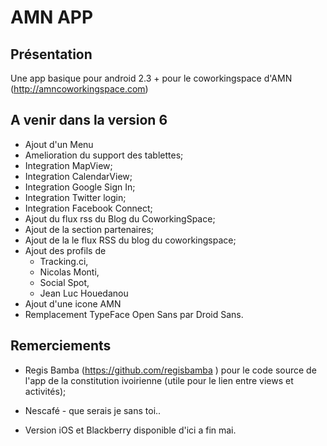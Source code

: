AMN APP
========

Pr&eacute;sentation
-------------------
Une app basique pour android 2.3 + pour le coworkingspace d'AMN (http://amncoworkingspace.com)


A venir dans la version 6
--------------------------

- Ajout d'un Menu
- Amelioration du support des tablettes;
- Integration MapView;
- Integration CalendarView;
- Integration Google Sign In;
- Integration Twitter login;
- Integration Facebook Connect;
- Ajout du flux rss du Blog du CoworkingSpace;
- Ajout de la section partenaires;
- Ajout de la  le flux RSS du blog du coworkingspace;
- Ajout des profils de 
	- Tracking.ci, 
	- Nicolas Monti, 
	- Social Spot,
	- Jean Luc Houedanou 
- Ajout d'une icone AMN
- Remplacement TypeFace Open Sans par Droid Sans.

Remerciements
--------------------------

- Regis Bamba (https://github.com/regisbamba ) pour le code source de l'app de la constitution ivoirienne (utile pour le lien entre views et activités);
- Nescafé - que serais je sans toi.. 

- Version iOS et Blackberry disponible d'ici a fin mai.
